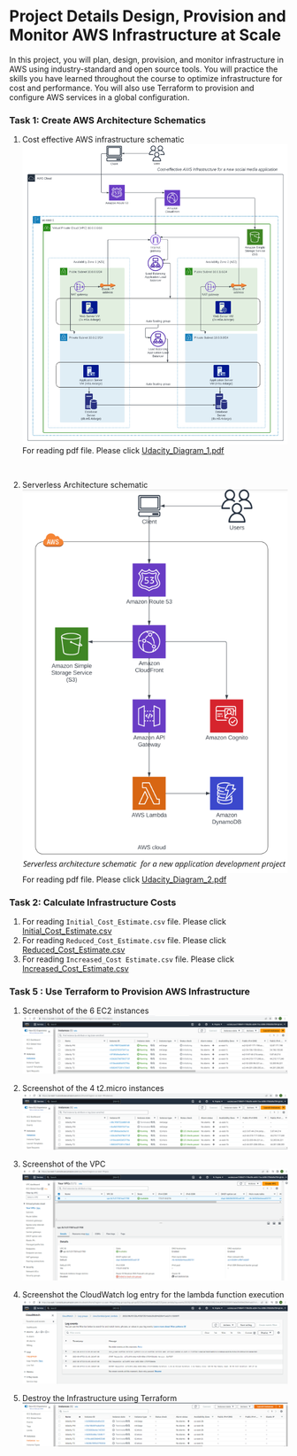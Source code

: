 # Project Details Design, Provision and Monitor AWS Infrastructure at Scale
In this project, you will plan, design, provision, and monitor infrastructure in AWS using industry-standard and open source tools. You will practice the skills you have learned throughout the course to optimize infrastructure for cost and performance. You will also use Terraform to provision and configure AWS services in a global configuration.

### Task 1: Create AWS Architecture Schematics
1. Cost effective AWS infrastructure schematic<br>
![AWS Architecture Schematics](./Screenshots/Cost-Effective-Aws-Infras.PNG)
For reading pdf file. Please click [Udacity_Diagram_1.pdf](Udacity_Diagram_1.pdf)
<br>

2. Serverless Architecture schematic<br>
![Serverless Architecture schematic](./Screenshots/Serverless-Architecture-Schematic.PNG)
For reading pdf file. Please click [Udacity_Diagram_2.pdf](Udacity_Diagram_2.pdf)

### Task 2: Calculate Infrastructure Costs
1. For reading `Initial_Cost_Estimate.csv` file. Please click [Initial_Cost_Estimate.csv](Initial_Cost_Estimate.csv)
2. For reading `Reduced_Cost_Estimate.csv` file. Please click [Reduced_Cost_Estimate.csv](Reduced_Cost_Estimate.csv)
3. For reading `Increased_Cost Estimate.csv` file. Please click [Increased_Cost_Estimate.csv](Increased_Cost_Estimate.csv)

### Task 5 : Use Terraform to Provision AWS Infrastructure
1. Screenshot of the 6 EC2 instances
   ![Terraform_1_1](./Screenshots/Terraform_1_1.PNG)<br>

2. Screenshot of the 4 t2.micro instances
   ![Terraform_1_2](./Screenshots/Terraform_1_2.PNG)<br>

3. Screenshot of the VPC
   ![Terraform_2_2](./Screenshots/Terraform_2_2.PNG)<br>

4. Screenshot the CloudWatch log entry for the lambda function execution
   ![Terraform_2_3](./Screenshots/Terraform_2_3.PNG)<br>

5. Destroy the Infrastructure using Terraform
   ![Terraform_destroyed](./Screenshots/Terraform_destroyed.PNG)<br>